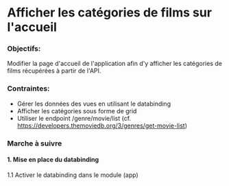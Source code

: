 # Afficher les catégories de films sur l'accueil 

### Objectifs: 
Modifier la page d'accueil de l'application afin d'y afficher les catégories de films récupérées à partir de l'API. 

### Contraintes: 
- Gérer les données des vues en utilisant le databinding 
- Afficher les catégories sous forme de grid 
- Utiliser le endpoint /genre/movie/list (cf. https://developers.themoviedb.org/3/genres/get-movie-list)

### Marche à suivre 

#### 1. Mise en place du databinding 

1.1 Activer le databinding dans le module (app)


